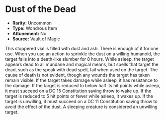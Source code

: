 # Dust of the Dead

- **Rarity:** Uncommon
- **Type:** Wondrous Item
- **Attunement:** No
- **Source:** Vault of Magic

This stoppered vial is filled with dust and ash. There is enough of it for one use. When you use an action to sprinkle the dust on a willing humanoid, the target falls into a death-like slumber for 8 hours. While asleep, the target appears dead to all mundane and magical means, but spells that target the dead, such as the speak with dead spell, fail when used on the target. The cause of death is not evident, though any wounds the target has taken remain visible. If the target takes damage while asleep, it has resistance to the damage. If the target is reduced to below half its hit points while asleep, it must succeed on a DC 15 Constitution saving throw to wake up. If the target is reduced to 5 hit points or fewer while asleep, it wakes up. If the target is unwilling, it must succeed on a DC 11 Constitution saving throw to avoid the effect of the dust. A sleeping creature is considered an unwilling target.
